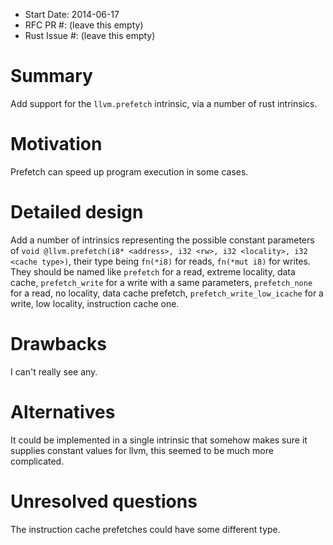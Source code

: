 - Start Date: 2014-06-17
- RFC PR #: (leave this empty)
- Rust Issue #: (leave this empty)

# Summary

Add support for the `llvm.prefetch` intrinsic, via a number of rust intrinsics.

# Motivation

Prefetch can speed up program execution in some cases.

# Detailed design

Add a number of intrinsics representing the possible constant parameters of 
`void @llvm.prefetch(i8* <address>, i32 <rw>, i32 <locality>, i32 <cache type>)`, 
their type being `fn(*i8)` for reads, `fn(*mut i8)` for writes.
They should be named like `prefetch` for a read, extreme locality, 
data cache, `prefetch_write` for a write with a same parameters, 
`prefetch_none` for a read, no locality, data cache prefetch,
`prefetch_write_low_icache` for a write, low locality, instruction cache one.

# Drawbacks

I can't really see any.

# Alternatives

It could be implemented in a single intrinsic that somehow makes sure it supplies constant values for llvm, this seemed to be much more complicated.

# Unresolved questions

The instruction cache prefetches could have some different type.
